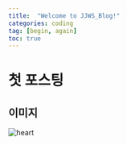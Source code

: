 ```yaml
---
title:  "Welcome to JJWS_Blog!"
categories: coding
tag: [begin, again]
toc: true
---
```


# 첫 포스팅



## 이미지

![heart](../../images/2021-10-24-first/heart.jpg)

